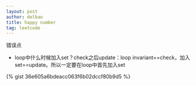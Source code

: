 ```yaml
---
layout: post
author: delbao
title: happy number 
tag: leetcode
---
```


错误点
 
- loop中什么时候加入set？check之后update：loop invariant==check，加入set==update。所以一定要在loop中首先加入set

{% gist 36e605a6bdeacc063f6b02dccf80b9d5 %}
